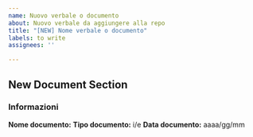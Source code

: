 ```yaml
---
name: Nuovo verbale o documento
about: Nuovo verbale da aggiungere alla repo
title: "[NEW] Nome verbale o documento"
labels: to write
assignees: ''

---
```


## New Document Section

### Informazioni

**Nome documento:** 
**Tipo documento:** i/e
**Data documento:** aaaa/gg/mm
